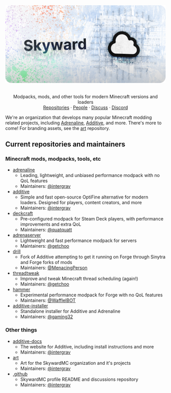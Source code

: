 <div align=center>
  <img alt="Banner for Skyward with logo and name" src="https://raw.githubusercontent.com/skywardmc/art/main/skyward/banner-styled.png">
  <br />
  <br />
  <p align="center">
    Modpacks, mods, and other tools for modern Minecraft versions and loaders
    <br />
    <a href="https://github.com/orgs/skywardmc/repositories?q=&sort=stargazers">Repositories</a>
    ·
    <a href="https://github.com/orgs/skywardmc/people">People</a>
    ·
    <a href="https://github.com/orgs/skywardmc/discussions">Discuss</a>
    ·
    <a href="https://discord.gg/36Tv44cYte">Discord</a>
  </p>
</div>

We're an organization that develops many popular Minecraft modding related projects, including [Adrenaline](https://github.com/skywardmc/adrenaline), [Additive](https://github.com/skywardmc/additive), and more. There's more to come! For branding assets, see the [art](https://github.com/skyward/art) repository.

## Current repositories and maintainers
### Minecraft mods, modpacks, tools, etc
- [adrenaline](https://github.com/skywardmc/adrenaline)
  - Leading, lightweight, and unbiased performance modpack with no QoL features
  - Maintainers: [@intergrav](https://github.com/intergrav)
- [additive](https://github.com/skywardmc/additive)
  - Simple and fast open-source OptiFine alternative for modern loaders. Designed for players, content creators, and more
  - Maintainers: [@intergrav](https://github.com/intergrav)
- [deckcraft](https://github.com/skywardmc/deckcraft)
  - Pre-configured modpack for Steam Deck players, with performance improvements and extra QoL
  - Maintainers: [@quatquatt](https://github.com/quatquatt)
- [adrenaserver](https://github.com/skywardmc/adrenaserver)
  - Lightweight and fast performance modpack for servers
  - Maintainers: [@getchoo](https://github.com/getchoo)
- [drill](https://github.com/skywardmc/drill)
  - Fork of Additive attempting to get it running on Forge through Sinytra and Forge forks of mods
  - Maintainers: [@MenacingPerson](https://github.com/MenacingPerson)
- [threadtweak](https://github.com/skywardmc/threadtweak)
  - Improve and tweak Minecraft thread scheduling (again!)
  - Maintainers: [@getchoo](https://github.com/getchoo)
- [hammer](https://github.com/skywardmc/hammer)
  - Experimental performance modpack for Forge with no QoL features
  - Maintainers: [@WaffleIBOT](https://github.com/WaffleIBOT)
- [additive-installer](https://github.com/skywardmc/additive-installer)
  - Standalone installer for Additive and Adrenaline
  - Maintainers: [@gaming32](https://github.com/gaming32)
### Other things
- [additive-docs](https://github.com/skywardmc/additive-docs)
  - The website for Additive, including install instructions and more
  - Maintainers: [@intergrav](https://github.com/intergrav)
- [art](https://github.com/skywardmc/art)
  - Art for the SkywardMC organization and it's projects
  - Maintainers: [@intergrav](https://github.com/intergrav)
- [.github](https://github.com/skywardmc/.github)
  - SkywardMC profile README and discussions repository 
  - Maintainers: [@intergrav](https://github.com/intergrav)
